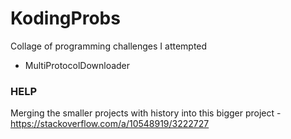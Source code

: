 # KodingProbs
Collage of programming challenges I attempted
 - MultiProtocolDownloader


### HELP
Merging the smaller projects with history into this bigger project - https://stackoverflow.com/a/10548919/3222727
